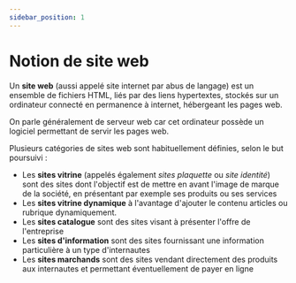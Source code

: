 ```yaml
---
sidebar_position: 1
---
```


# Notion de site web

Un **site web** (aussi appelé site internet par abus de langage) est un ensemble de fichiers HTML, liés par des liens hypertextes, stockés sur un ordinateur connecté en permanence à internet, hébergeant les pages web.

On parle généralement de serveur web car cet ordinateur possède un logiciel permettant de servir les pages web.

Plusieurs catégories de sites web sont habituellement définies, selon le but poursuivi :

  - Les **sites vitrine** (appelés également _sites plaquette_ ou _site identité_) sont des sites dont l'objectif est de mettre en avant l'image de marque de la société, en présentant par exemple ses produits ou ses services
  - Les **sites vitrine dynamique** à l'avantage d'ajouter le contenu articles ou rubrique dynamiquement.
  - Les **sites catalogue** sont des sites visant à présenter l'offre de l'entreprise
  - Les **sites d'information** sont des sites fournissant une information particulière à un type d'internautes
  - Les **sites marchands** sont des sites vendant directement des produits aux internautes et permettant éventuellement de payer en ligne

